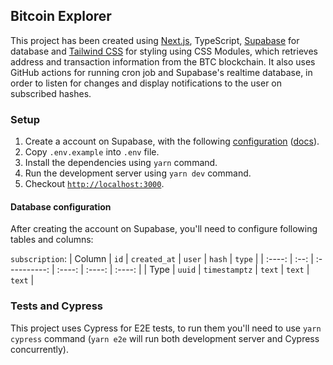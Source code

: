 ## Bitcoin Explorer

This project has been created using [Next.js](https://nextjs.org/), TypeScript, [Supabase](https://supabase.com/) for database and [Tailwind CSS](https://tailwindcss.com/) for styling using CSS Modules, which retrieves address and transaction information from the BTC blockchain. It also uses GitHub actions for running cron job and Supabase's realtime database, in order to listen for changes and display notifications to the user on subscribed hashes.

### Setup

1. Create a account on Supabase, with the following [configuration](#database-configuration) ([docs](https://supabase.com/docs/guides/with-nextjs)).
2. Copy `.env.example` into `.env` file.
3. Install the dependencies using `yarn` command.
4. Run the development server using `yarn dev` command.
5. Checkout [`http://localhost:3000`](http://localhost:3000).

#### Database configuration

After creating the account on Supabase, you'll need to configure following tables and columns:

`subscription`:
| Column | `id` | `created_at` | `user` | `hash` | `type` |
| :----: | :--: | :----------: | :----: | :----: | :----: |
| Type | `uuid` | `timestamptz` | `text` | `text` | `text` |

### Tests and Cypress

This project uses Cypress for E2E tests, to run them you'll need to use `yarn cypress` command (`yarn e2e` will run both development server and Cypress concurrently).
